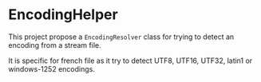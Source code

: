 # EncodingHelper
This project propose a `EncodingResolver` class for trying to detect an encoding from a stream file.

It is specific for french file as it try to detect UTF8, UTF16, UTF32, latin1 or windows-1252 encodings.